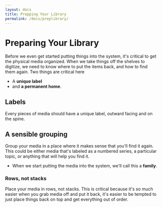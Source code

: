 ```yaml
---
layout: docs
title: Prepping Your Library
permalink: /docs/preplibrary/
---
```


# Preparing Your Library

Before we even get started putting things into the system, it's critical to get the physical media organized. When we take things off the shelves to digitize, we need to know where to put the items back, and how to find them again. Two things are critical here

* A **unique label**
* and **a permanent home**.

## Labels

Every pieces of media should have a unique label, outward facing and on the spine.

## A sensible grouping

Group your media in a place where it makes sense that you'll find it again. This could be either media that's labeled as a numbered series, a particular topic, or anything that will help you find it.

* When we start putting the media into the system, we'll call this a **family**.

### Rows, not stacks

Place your media in rows, not stacks. This is critical because it's so much easier when you grab media off and put it back, it's easier to be tempted to just place things back on top and get everything out of order.
